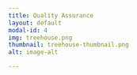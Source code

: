 ```yaml
---
title: Quality Assurance
layout: default
modal-id: 4
img: treehouse.png
thumbnail: treehouse-thumbnail.png
alt: image-alt

---
```

